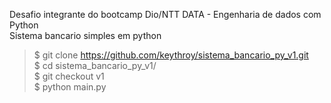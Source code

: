 Desafio integrante do bootcamp Dio/NTT DATA - Engenharia de dados com Python<br>
Sistema bancario simples em python

> $ git clone https://github.com/keythroy/sistema_bancario_py_v1.git<br>
> $ cd sistema_bancario_py_v1/<br>
> $ git checkout v1<br>
> $ python main.py<br>
